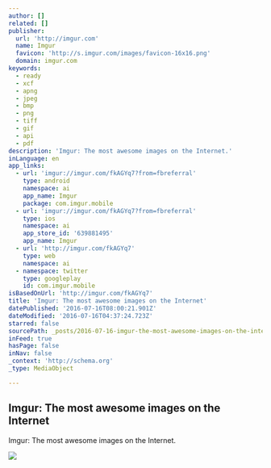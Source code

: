 ```yaml
---
author: []
related: []
publisher:
  url: 'http://imgur.com'
  name: Imgur
  favicon: 'http://s.imgur.com/images/favicon-16x16.png'
  domain: imgur.com
keywords:
  - ready
  - xcf
  - apng
  - jpeg
  - bmp
  - png
  - tiff
  - gif
  - api
  - pdf
description: 'Imgur: The most awesome images on the Internet.'
inLanguage: en
app_links:
  - url: 'imgur://imgur.com/fkAGYq7?from=fbreferral'
    type: android
    namespace: ai
    app_name: Imgur
    package: com.imgur.mobile
  - url: 'imgur://imgur.com/fkAGYq7?from=fbreferral'
    type: ios
    namespace: ai
    app_store_id: '639881495'
    app_name: Imgur
  - url: 'http://imgur.com/fkAGYq7'
    type: web
    namespace: ai
  - namespace: twitter
    type: googleplay
    id: com.imgur.mobile
isBasedOnUrl: 'http://imgur.com/fkAGYq7'
title: 'Imgur: The most awesome images on the Internet'
datePublished: '2016-07-16T08:00:21.901Z'
dateModified: '2016-07-16T04:37:24.723Z'
starred: false
sourcePath: _posts/2016-07-16-imgur-the-most-awesome-images-on-the-internet.md
inFeed: true
hasPage: false
inNav: false
_context: 'http://schema.org'
_type: MediaObject

---
```

<article style=""><h1>Imgur: The most awesome images on the Internet</h1><p>Imgur: The most awesome images on the Internet.</p><img src="http://imgur.com/fkAGYq7.jpg" /></article>